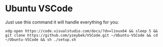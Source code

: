 # Ubuntu VSCode

Just use this command it will handle everything for you:
```
xdg-open https://code.visualstudio.com/docs/?dv=linux64 && sleep 5 && git clone https://github.com/yzeybek/VSCode.git ~/Ubuntu-VSCode && cd ~/Ubuntu-VSCode && sh ./setup.sh
```
